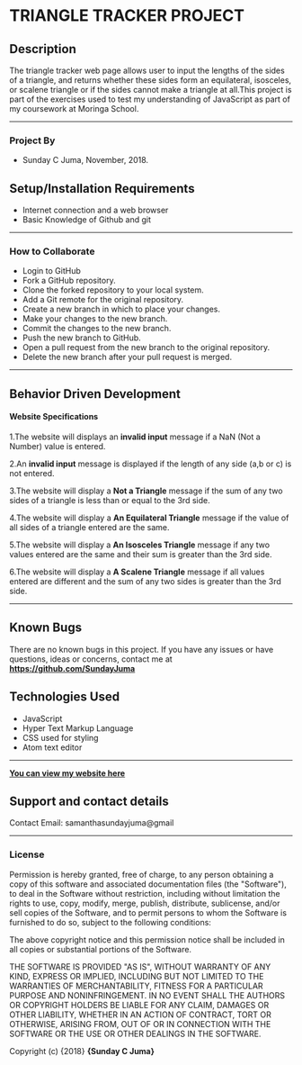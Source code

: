 # TRIANGLE TRACKER PROJECT

## Description

The triangle tracker web page allows user to input the lengths of the sides of a triangle, and returns whether these sides form an equilateral, isosceles, or scalene triangle or if the sides cannot make a triangle at all.This project is part of the exercises used to test my understanding of JavaScript as part of my coursework at Moringa School.

------------------------------------------------------------------------------------------------
### Project By

- Sunday C Juma, November, 2018.

## Setup/Installation Requirements

- Internet connection and a web browser
- Basic Knowledge of Github and git
------------------------------------------------------------------------------------------------

### How to Collaborate

  - Login to GitHub
  - Fork a GitHub repository.
  - Clone the forked repository to your local system.
  - Add a Git remote for the original repository.
  - Create a new branch in which to place your changes.
  - Make your changes to the new branch.  
  - Commit the changes to the new branch.
  - Push the new branch to GitHub.
  - Open a pull request from the new branch to the original repository.
  - Delete the new branch after your pull request is merged.

  ----------------------------------------------------------------------------------------------

  ## Behavior Driven Development

  #### Website Specifications

  1.The website will displays an **invalid input** message if a NaN (Not a Number) value is entered.

  2.An **invalid input** message is displayed if the length of any side (a,b or c) is not entered.

  3.The website will display a **Not a Triangle** message if the sum of any two sides of a triangle is less than or equal to the 3rd side.

  4.The website will display a **An Equilateral Triangle** message if the value of all sides of a triangle entered are the same.

  5.The website will display a **An Isosceles Triangle** message if any two values entered are the same and their sum is greater than the 3rd side.

  6.The website will display a **A Scalene Triangle** message if all values entered are different and the sum of any two sides is greater than the 3rd side.

  ----------------------------------------------------------------------------------------------

## Known Bugs

There are no known bugs in this project. If you have any issues or have questions, ideas or concerns, contact me at **https://github.com/SundayJuma**

## Technologies Used

- JavaScript
- Hyper Text Markup Language
- CSS used for styling
- Atom text editor
------------------------------------------------------------------------------------------------

[**You can view my website here**](https://sundayjuma.github.io/Triangle-Tracker-/)

## Support and contact details

Contact Email: samanthasundayjuma@gmail

------------------------------------------------------------------------------------------------

### License

Permission is hereby granted, free of charge, to any person obtaining a copy of this software and associated documentation files (the "Software"), to deal in the Software without restriction, including without limitation the rights to use, copy, modify, merge, publish, distribute, sublicense, and/or sell copies of the Software, and to permit persons to whom the Software is furnished to do so, subject to the following conditions:

The above copyright notice and this permission notice shall be included in all copies or substantial portions of the Software.

THE SOFTWARE IS PROVIDED "AS IS", WITHOUT WARRANTY OF ANY KIND, EXPRESS OR IMPLIED, INCLUDING BUT NOT LIMITED TO THE WARRANTIES OF MERCHANTABILITY, FITNESS FOR A PARTICULAR PURPOSE AND NONINFRINGEMENT. IN NO EVENT SHALL THE AUTHORS OR COPYRIGHT HOLDERS BE LIABLE FOR ANY CLAIM, DAMAGES OR OTHER LIABILITY, WHETHER IN AN ACTION OF CONTRACT, TORT OR OTHERWISE, ARISING FROM, OUT OF OR IN CONNECTION WITH THE SOFTWARE OR THE USE OR OTHER DEALINGS IN THE SOFTWARE.

Copyright (c) {2018} **{Sunday C Juma}**
